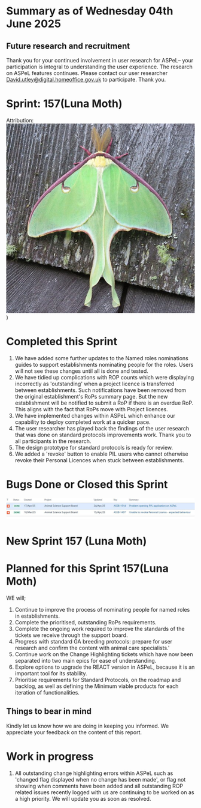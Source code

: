 # Summary as of Wednesday 04th June 2025



## Future research and recruitment 

Thank you for your continued involvement in user research for ASPeL– your participation is integral to understanding the user experience. The research on ASPeL features continues. Please contact our user researcher David.utley@digital.homeoffice.gov.uk to participate. Thank you.  
 
# Sprint: 157(Luna Moth)









Attribution:![David notMD, CC BY-SA 4.0 <https://creativecommons.org/licenses/by-sa/4.0>, via Wikimedia Commons](graphs/Luna_Moth.jpg))



# Completed this Sprint
1) We have added some further updates to the Named roles nominations guides to support establishments nominating people for the roles. Users will not see these changes until all is done and tested.
2) We have tidied up complications with ROP counts which were displaying incorrectly as 'outstanding' when a project licence is transferred between establishments. Such notifications have been removed from the original establishment's RoPs summary page. But the new establishment will be notified to submit a RoP if there is an overdue RoP. This aligns with the fact that RoPs move with Project licences.
3) We have implemented changes within ASPeL which enhance our capability to deploy completed work at a quicker pace.
4) The user researcher has played back the findings of the user research that was done on standard protocols improvements work. Thank you to all participants in the research.
5) The design prototype for standard protocols is ready for review.
6) We added a 'revoke' button to enable PIL users who cannot otherwise revoke their Personal Licences when stuck between establishments. 

 





# Bugs Done or Closed this Sprint
![bugs fixed 07052025](graphs/Bugs070525.JPG)


 














# New Sprint 157 (Luna Moth)



















# Planned for this Sprint 157(Luna Moth)
WE will;

1) Continue to improve the process of nominating people for named roles in establishments.
2) Complete the prioritised, outstanding RoPs requirements.
3) Complete the ongoing work required to improve the standards of the tickets we receive through the support board. 
4) Progress with standard GA breeding protocols: prepare for user research and confirm the content with animal care specialists.'
5) Continue work on the Change Highlighting tickets which have now been separated into two main epics for ease of understanding.
6) Explore options to upgrade the REACT version in ASPeL, because it is an important tool for its stability.
7) Prioritise requirements for Standard Protocols, on the roadmap and backlog, as well as defining the Minimum viable products for each iteration of functionalities.
   
   

   

## Things to bear in mind
Kindly let us know how we are doing in keeping you informed. We appreciate your feedback on the content of this report. 


# Work in progress
1) All outstanding change highlighting errors within ASPeL such as 'changed flag displayed when no change has been made', or flag not showing when comments have been added and all outstanding ROP related issues recently logged with us are continuing to be worked on as a high priority. We will update you as soon as resolved. 
